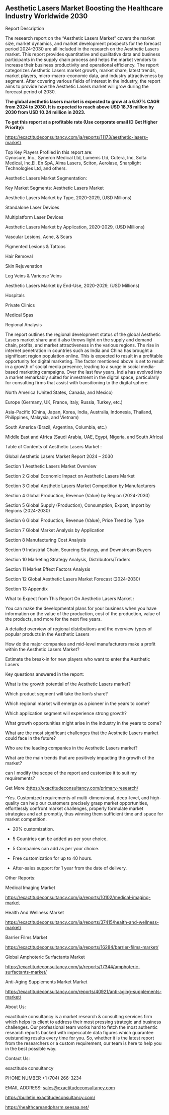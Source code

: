 ## Aesthetic Lasers Market Boosting the Healthcare Industry Worldwide 2030

Report Description

The research report on the “Aesthetic Lasers Market” covers the market size, market dynamics, and market development prospects for the forecast period 2024-2030 are all included in the research on the Aesthetic Lasers market. This report provides quantitative and qualitative data and business participants in the supply chain process and helps the market vendors to increase their business productivity and operational efficiency. The report categorizes Aesthetic Lasers market growth, market share, latest trends, market players, micro-macro-economic data, and industry attractiveness by segment. After covering various fields of interest in the industry, the report aims to provide how the Aesthetic Lasers market will grow during the forecast period of 2030.

**The global aesthetic lasers market is expected to grow at a 6.97% CAGR from 2024 to 2030. It is expected to reach above USD 18.78 million by 2030 from USD 10.24 million in 2023.**

**To get this report at a profitable rate (Use corporate email ID Get Higher Priority):**

https://exactitudeconsultancy.com/ja/reports/11173/aesthetic-lasers-market/

Top Key Players Profiled in this report are:                                                                               
Cynosure, Inc., Syneron Medical Ltd, Lumenis Ltd, Cutera, Inc, Solta Medical, Inc,El. En SpA, Alma Lasers, Sciton, Aerolase, Sharplight Technologies Ltd, and others.

Aesthetic Lasers Market Segmentation:

Key Market Segments: Aesthetic Lasers Market

Aesthetic Lasers Market by Type, 2020-2029, (USD Millions)

Standalone Laser Devices

Multiplatform Laser Devices

Aesthetic Lasers Market by Application, 2020-2029, (USD Millions)

Vascular Lesions, Acne, & Scars

Pigmented Lesions & Tattoos

Hair Removal

Skin Rejuvenation

Leg Veins & Varicose Veins

Aesthetic Lasers Market by End-Use, 2020-2029, (USD Millions)

Hospitals

Private Clinics

Medical Spas

Regional Analysis

The report outlines the regional development status of the global Aesthetic Lasers market share and it also throws light on the supply and demand chain, profits, and market attractiveness in the various regions. The rise in internet penetration in countries such as India and China has brought a significant region population online. This is expected to result in a profitable opportunity for digital marketing. The factor mentioned above is set to result in a growth of social media presence, leading to a surge in social media-based marketing campaigns. Over the last few years, India has evolved into a market remarkably suited for investment in the digital space, particularly for consulting firms that assist with transitioning to the digital sphere.

North America (United States, Canada, and Mexico)

Europe (Germany, UK, France, Italy, Russia, Turkey, etc.)

Asia-Pacific (China, Japan, Korea, India, Australia, Indonesia, Thailand, Philippines, Malaysia, and Vietnam)

South America (Brazil, Argentina, Columbia, etc.)

Middle East and Africa (Saudi Arabia, UAE, Egypt, Nigeria, and South Africa)

Table of Contents of Aesthetic Lasers Market :

Global Aesthetic Lasers Market Report 2024 – 2030

Section 1 Aesthetic Lasers Market Overview

Section 2 Global Economic Impact on Aesthetic Lasers Market

Section 3 Global Aesthetic Lasers Market Competition by Manufacturers

Section 4 Global Production, Revenue (Value) by Region (2024-2030)

Section 5 Global Supply (Production), Consumption, Export, Import by Regions (2024-2030)

Section 6 Global Production, Revenue (Value), Price Trend by Type

Section 7 Global Market Analysis by Application

Section 8 Manufacturing Cost Analysis

Section 9 Industrial Chain, Sourcing Strategy, and Downstream Buyers

Section 10 Marketing Strategy Analysis, Distributors/Traders

Section 11 Market Effect Factors Analysis

Section 12 Global Aesthetic Lasers Market Forecast (2024-2030)

Section 13 Appendix

What to Expect from This Report On Aesthetic Lasers Market :

You can make the developmental plans for your business when you have information on the value of the production, cost of the production, value of the products, and more for the next five years.

A detailed overview of regional distributions and the overview types of popular products in the Aesthetic Lasers

How do the major companies and mid-level manufacturers make a profit within the Aesthetic Lasers Market?

Estimate the break-in for new players who want to enter the Aesthetic Lasers

Key questions answered in the report:

What is the growth potential of the Aesthetic Lasers market?

Which product segment will take the lion’s share?

Which regional market will emerge as a pioneer in the years to come?

Which application segment will experience strong growth?

What growth opportunities might arise in the industry in the years to come?

What are the most significant challenges that the Aesthetic Lasers market could face in the future?

Who are the leading companies in the Aesthetic Lasers market?

What are the main trends that are positively impacting the growth of the market?

can I modify the scope of the report and customize it to suit my requirements?

Get More :https://exactitudeconsultancy.com/primary-research/

-Yes. Customized requirements of multi-dimensional, deep-level, and high-quality can help our customers precisely grasp market opportunities, effortlessly confront market challenges, properly formulate market strategies and act promptly, thus winning them sufficient time and space for market competition.

- 20% customization.

- 5 Countries can be added as per your choice.

- 5 Companies can add as per your choice.

- Free customization for up to 40 hours.

- After-sales support for 1 year from the date of delivery.

Other Reports:

Medical Imaging Market

https://exactitudeconsultancy.com/ja/reports/10102/medical-imaging-market

Health And Wellness Market

https://exactitudeconsultancy.com/ja/reports/37415/health-and-wellness-market/

Barrier Films  Market

https://exactitudeconsultancy.com/ja/reports/16284/barrier-films-market/

Global Amphoteric Surfactants  Market

https://exactitudeconsultancy.com/ja/reports/17344/amphoteric-surfactants-market/

Anti-Aging Supplements Market Market

https://exactitudeconsultancy.com/reports/40921/anti-aging-supplements-market/

About Us:

exactitude consultancy is a market research & consulting services firm which helps its client to address their most pressing strategic and business challenges. Our professional team works hard to fetch the most authentic research reports backed with impeccable data figures which guarantee outstanding results every time for you. So, whether it is the latest report from the researchers or a custom requirement, our team is here to help you in the best possible way.

Contact Us:

exactitude consultancy

PHONE NUMBER +1 (704) 266-3234

EMAIL ADDRESS: sales@exactitudeconsultancy.com

 https://bulletin.exactitudeconsultancy.com/

https://healthcareandpharm.seesaa.net/
